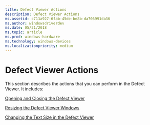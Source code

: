 ```yaml
---
title: Defect Viewer Actions
description: Defect Viewer Actions
ms.assetid: c711a927-6fab-45de-be8b-da706991da36
ms.author: windowsdriverdev
ms.date: 05/21/2018
ms.topic: article
ms.prod: windows-hardware
ms.technology: windows-devices
ms.localizationpriority: medium
---
```


# Defect Viewer Actions


This section describes the actions that you can perform in the Defect Viewer. It includes:

[Opening and Closing the Defect Viewer](opening-and-closing-the-defect-viewer.md)

[Resizing the Defect Viewer Windows](resizing-the-defect-viewer-windows.md)

[Changing the Text Size in the Defect Viewer](changing-the-text-size-in-the-defect-viewer.md)

 

 





